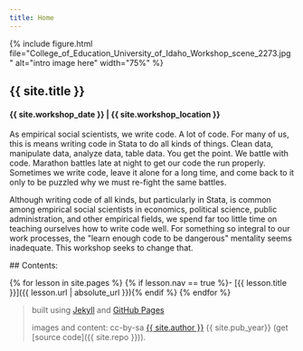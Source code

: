 ```yaml
---
title: Home
---
```


{% include figure.html file="College_of_Education_University_of_Idaho_Workshop_scene_2273.jpg" alt="intro image here" width="75%" %}

<h2 class="intro">{{ site.title }}</h2>
<h4>{{ site.workshop_date }} | {{ site.workshop_location }}</h4>

As empirical social scientists, we write code. A lot of code. For many of us, this is means writing code in Stata to do all kinds of things. Clean data, manipulate data, analyze data, table data. You get the point. We battle with code. Marathon battles late at night to get our code the run properly. Sometimes we write code, leave it alone for a long time, and come back to it only to be puzzled why we must re-fight the same battles.

Although writing code of all kinds, but particularly in Stata, is common among empirical social scientists in economics, political science, public administration, and other empirical fields, we spend far too little time on teaching ourselves how to write code well. For something so integral to our work processes, the "learn enough code to be dangerous" mentality seems inadequate. This workshop seeks to change that.

<div class="toc" markdown="1">
## Contents:

{% for lesson in site.pages %}
{% if lesson.nav == true %}- [{{ lesson.title }}]({{ lesson.url | absolute_url }}){% endif %}
{% endfor %}
</div>

> built using [Jekyll](https://jekyllrb.com/) and [GitHub Pages](https://pages.github.com/)
>
> images and content: cc-by-sa <a href="https://github.com/{{ site.github_username }}">{{ site.author }}</a> {{ site.pub_year}} (get [source code]({{ site.repo }})).
